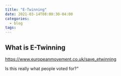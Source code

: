 ```yaml
---
title: "E-Twinning"
date: 2021-03-14T08:00:30-04:00
categories:
  - blog
tags:
---
```

## What is E-Twinning

https://www.europeanmovement.co.uk/save_etwinning

Is this really what people voted for?"
